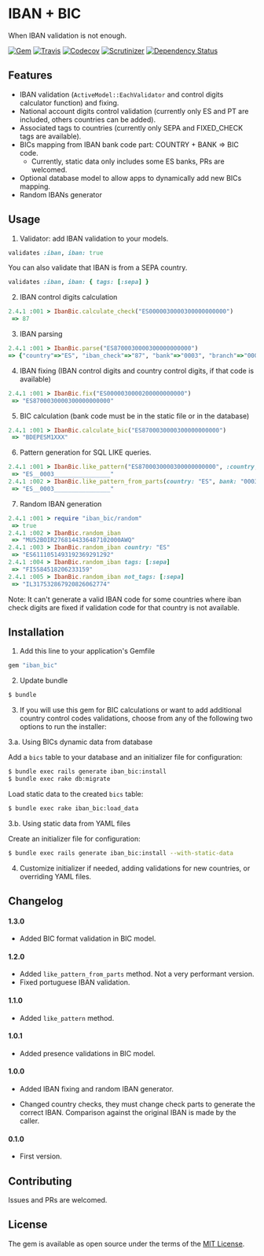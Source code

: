 # IBAN + BIC
When IBAN validation is not enough.

[![Gem](https://img.shields.io/gem/v/iban_bic.svg)](https://rubygems.org/gems/iban_bic)
[![Travis](https://img.shields.io/travis/podemos-info/iban_bic/master.svg)](https://travis-ci.org/podemos-info/iban_bic)
[![Codecov](https://img.shields.io/codecov/c/github/podemos-info/iban_bic.svg)](https://codecov.io/gh/podemos-info/iban_bic)
[![Scrutinizer](https://img.shields.io/scrutinizer/g/podemos-info/iban_bic.svg)](https://scrutinizer-ci.com/g/podemos-info/iban_bic/)
[![Dependency Status](https://www.versioneye.com/user/projects/59d393190fb24f0046190d85/badge.svg?style=flat-square)](https://www.versioneye.com/user/projects/59d393190fb24f0046190d85?style=flat)

## Features
* IBAN validation (`ActiveModel::EachValidator` and control digits calculator function) and fixing.
* National account digits control validation (currently only ES and PT are included, others countries can be added).
* Associated tags to countries (currently only SEPA and FIXED_CHECK tags are available).
* BICs mapping from IBAN bank code part: COUNTRY + BANK => BIC code.
  * Currently, static data only includes some ES banks, PRs are welcomed.
* Optional database model to allow apps to dynamically add new BICs mapping.
* Random IBANs generator

## Usage

1. Validator: add IBAN validation to your models.

```ruby
validates :iban, iban: true
```

You can also validate that IBAN is from a SEPA country.

```ruby
validates :iban, iban: { tags: [:sepa] }
```

2. IBAN control digits calculation

```ruby
2.4.1 :001 > IbanBic.calculate_check("ES0000030000300000000000")
 => 87
```

3. IBAN parsing

```ruby
2.4.1 :001 > IbanBic.parse("ES8700030000300000000000")
=> {"country"=>"ES", "iban_check"=>"87", "bank"=>"0003", "branch"=>"0000", "check"=>"30", "account"=>"0000000000"}
```

4. IBAN fixing (IBAN control digits and country control digits, if that code is available)

```ruby
2.4.1 :001 > IbanBic.fix("ES0000030000200000000000")
 => "ES8700030000300000000000"
```

5. BIC calculation (bank code must be in the static file or in the database)

```ruby
2.4.1 :001 > IbanBic.calculate_bic("ES8700030000300000000000")
 => "BDEPESM1XXX"
```

6. Pattern generation for SQL LIKE queries.

```ruby
2.4.1 :001 > IbanBic.like_pattern("ES8700030000300000000000", :country, :bank)
 => "ES__0003________________"
2.4.1 :002 > IbanBic.like_pattern_from_parts(country: "ES", bank: "0003")
 => "ES__0003________________"
```

7. Random IBAN generation

```ruby
2.4.1 :001 > require "iban_bic/random"
 => true
2.4.1 :002 > IbanBic.random_iban
 => "MU52BOIR2768144336487102000AWQ"
2.4.1 :003 > IbanBic.random_iban country: "ES"
 => "ES6111051493192369291292"
2.4.1 :004 > IbanBic.random_iban tags: [:sepa]
 => "FI5584518206233159"
2.4.1 :005 > IbanBic.random_iban not_tags: [:sepa]
 => "IL317532867920826062774"
```

Note: It can't generate a valid IBAN code for some countries where iban check digits are fixed if validation code for that country is not available.

## Installation

1. Add this line to your application's Gemfile

```ruby
gem "iban_bic"
```

2. Update bundle

```bash
$ bundle
```

3. If you will use this gem for BIC calculations or want to add additional country control codes validations, choose from any of the following two options to run the installer:

3.a. Using BICs dynamic data from database

Add a `bics` table to your database and an initializer file for configuration:

```bash
$ bundle exec rails generate iban_bic:install
$ bundle exec rake db:migrate
```

Load static data to the created `bics` table:

```bash
$ bundle exec rake iban_bic:load_data
```

3.b. Using static data from YAML files

Create an initializer file for configuration:
  
```bash
$ bundle exec rails generate iban_bic:install --with-static-data
```

4. Customize initializer if needed, adding validations for new countries, or overriding YAML files.

## Changelog
#### 1.3.0

* Added BIC format validation in BIC model.

#### 1.2.0

* Added `like_pattern_from_parts` method. Not a very performant version.
* Fixed portuguese IBAN validation.

#### 1.1.0

* Added `like_pattern` method.

#### 1.0.1

* Added presence validations in BIC model.

#### 1.0.0

* Added IBAN fixing and random IBAN generator.

* Changed country checks, they must change check parts to generate the correct IBAN. Comparison against the original IBAN is made by the caller.

#### 0.1.0

* First version.

## Contributing
Issues and PRs are welcomed.

## License
The gem is available as open source under the terms of the [MIT License](http://opensource.org/licenses/MIT).
